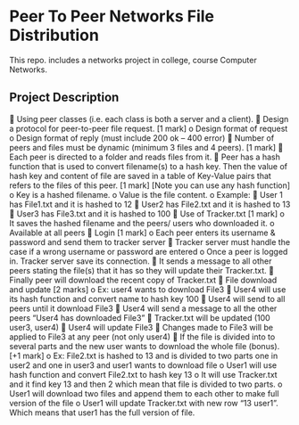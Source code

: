 # Peer To Peer Networks File Distribution
This repo. includes a networks project in college, course Computer Networks.
## Project Description
 Using peer classes (i.e. each class is both a server and a client).
 Design a protocol for peer-to-peer file request. [1 mark]
o Design format of request
o Design format of reply (must include 200 ok – 400 error)
 Number of peers and files must be dynamic (minimum 3 files and 4 peers). [1 mark]
 Each peer is directed to a folder and reads files from it.
 Peer has a hash function that is used to convert filename(s) to a hash key. Then the value of hash key and content of file are saved in a table of Key-Value pairs that refers to the files of this peer. [1 mark] [Note you can use any hash function]
o Key is a hashed filename.
o Value is the file content.
o Example:
 User 1 has File1.txt and it is hashed to 12
 User2 has File2.txt and it is hashed to 13
 User3 has File3.txt and it is hashed to 100
 Use of Tracker.txt [1 mark]
o It saves the hashed filename and the peers/ users who downloaded it.
o Available at all peers
 Login [1 mark]
o Each peer enters its username & password and send them to tracker server
 Tracker server must handle the case if a wrong username or password are entered
o Once a peer is logged in. Tracker server save its connection.
 It sends a message to all other peers stating the file(s) that it has so they will update their Tracker.txt.
 Finally peer will download the recent copy of Tracker.txt
 File download and update [2 marks]
o Ex: user4 wants to download File3
 User4 will use its hash function and convert name to hash key 100
 User4 will send to all peers until it download File3
 User4 will send a message to all the other peers “User4 has downloaded File3”
 Tracker.txt will be updated (100 user3, user4)
 User4 will update File3
 Changes made to File3 will be applied to File3 at any peer (not only user4)
 If the file is divided into to several parts and the new user wants to download the whole file (bonus). [+1 mark]
o Ex: File2.txt is hashed to 13 and is divided to two parts one in user2 and one in user3 and user1 wants to download file
o User1 will use hash function and convert File2.txt to hash key 13
o It will use Tracker.txt and it find key 13 and then 2 which mean that file is divided to two parts.
o User1 will download two files and append them to each other to make full version of the file
o User1 will update Tracker.txt with new row “13 user1”. Which means that user1 has the full version of file.

